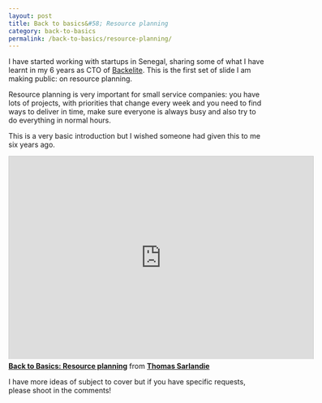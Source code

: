 ```yaml
---
layout: post
title: Back to basics&#58; Resource planning
category: back-to-basics
permalink: /back-to-basics/resource-planning/
---
```


I have started working with startups in Senegal, sharing some of what I have learnt in my 6 years as CTO of [Backelite][backelite]. This is the first set of slide I am making public: on resource planning.

Resource planning is very important for small service companies: you have lots of projects, with priorities that change every week and you need to find ways to deliver in time, make sure everyone is always busy and also try to do everything in normal hours.

This is a very basic introduction but I wished someone had given this to me six years ago.

<!-- more -->

<iframe src="http://www.slideshare.net/slideshow/embed_code/16894965?rel=0" width="600" height="400" frameborder="0" marginwidth="0" marginheight="0" scrolling="no" style="border:1px solid #CCC;border-width:1px 1px 0;margin-bottom:5px" allowfullscreen="true" webkitallowfullscreen="true" mozallowfullscreen="true"> </iframe>

<div style="margin-bottom:5px">
  <strong> <a href="http://www.slideshare.net/sarfata/back-to-basics-resource-planning" title="Back to Basics: Resource planning" target="_blank">Back to Basics: Resource planning</a></strong> from
  <strong><a href="http://www.slideshare.net/sarfata" target="_blank">Thomas Sarlandie</a></strong>
</div>

I have more ideas of subject to cover but if you have specific requests, please shoot in the comments!


[backelite]: http://www.backelite.com/
